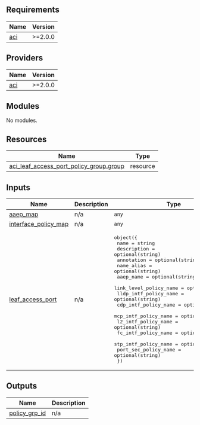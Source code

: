 <!-- BEGIN_TF_DOCS -->
## Requirements

| Name | Version |
|------|---------|
| <a name="requirement_aci"></a> [aci](#requirement\_aci) | >=2.0.0 |

## Providers

| Name | Version |
|------|---------|
| <a name="provider_aci"></a> [aci](#provider\_aci) | >=2.0.0 |

## Modules

No modules.

## Resources

| Name | Type |
|------|------|
| [aci_leaf_access_port_policy_group.group](https://registry.terraform.io/providers/CiscoDevNet/aci/latest/docs/resources/leaf_access_port_policy_group) | resource |

## Inputs

| Name | Description | Type | Default | Required |
|------|-------------|------|---------|:--------:|
| <a name="input_aaep_map"></a> [aaep\_map](#input\_aaep\_map) | n/a | `any` | n/a | yes |
| <a name="input_interface_policy_map"></a> [interface\_policy\_map](#input\_interface\_policy\_map) | n/a | `any` | n/a | yes |
| <a name="input_leaf_access_port"></a> [leaf\_access\_port](#input\_leaf\_access\_port) | n/a | <pre>object({<br>    name                    = string<br>    description             = optional(string)<br>    annotation              = optional(string)<br>    name_alias              = optional(string)<br>    aaep_name               = optional(string)<br>    link_level_policy_name  = optional(string)<br>    lldp_intf_policy_name   = optional(string)<br>    cdp_intf_policy_name    = optional(string)<br>    mcp_intf_policy_name    = optional(string)<br>    l2_intf_policy_name     = optional(string)<br>    fc_intf_policy_name     = optional(string)<br>    stp_intf_policy_name    = optional(string)<br>    port_sec_policy_name    = optional(string)<br>  })</pre> | n/a | yes |

## Outputs

| Name | Description |
|------|-------------|
| <a name="output_policy_grp_id"></a> [policy\_grp\_id](#output\_policy\_grp\_id) | n/a |
<!-- END_TF_DOCS -->